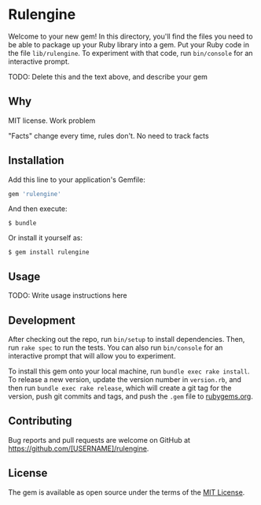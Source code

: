 # Rulengine

Welcome to your new gem! In this directory, you'll find the files you need to be able to package up your Ruby library into a gem. Put your Ruby code in the file `lib/rulengine`. To experiment with that code, run `bin/console` for an interactive prompt.

TODO: Delete this and the text above, and describe your gem


## Why

MIT license. Work problem

"Facts" change every time, rules don't. No need to track facts

## Installation

Add this line to your application's Gemfile:

```ruby
gem 'rulengine'
```

And then execute:

    $ bundle

Or install it yourself as:

    $ gem install rulengine

## Usage

TODO: Write usage instructions here

## Development

After checking out the repo, run `bin/setup` to install dependencies. Then, run `rake spec` to run the tests. You can also run `bin/console` for an interactive prompt that will allow you to experiment.

To install this gem onto your local machine, run `bundle exec rake install`. To release a new version, update the version number in `version.rb`, and then run `bundle exec rake release`, which will create a git tag for the version, push git commits and tags, and push the `.gem` file to [rubygems.org](https://rubygems.org).

## Contributing

Bug reports and pull requests are welcome on GitHub at https://github.com/[USERNAME]/rulengine.

## License

The gem is available as open source under the terms of the [MIT License](http://opensource.org/licenses/MIT).

